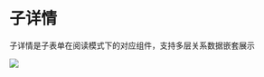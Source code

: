 # 子详情

子详情是子表单在阅读模式下的对应组件，支持多层关系数据嵌套展示

![](https://static-docs.nocobase.com/0e7b58c1eebb646530d77d9700b28dcf.png)

